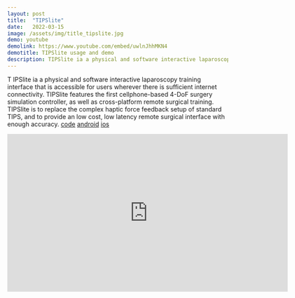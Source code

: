 ```yaml
---
layout: post
title:  "TIPSlite"
date:   2022-03-15
image: /assets/img/title_tipslite.jpg
demo: youtube
demolink: https://www.youtube.com/embed/uwlnJhhMKN4
demotitle: TIPSlite usage and demo
description: TIPSlite ia a physical and software interactive laparoscopy training interface based on a cellphone-based 4-DoF surgery simulation controller that is accessible for users wherever there is sufficient internet connectivity. 
---
```


<p class="intro"><span class="dropcap">T</span> IPSlite ia a physical and software interactive laparoscopy training interface that is accessible for users wherever there is sufficient internet connectivity. 
TIPSlite features the first cellphone-based 4-DoF surgery simulation controller, as well as cross-platform remote surgical training.
TIPSlite is to replace the complex haptic force feedback setup of standard TIPS, and to provide an low cost, low latency remote surgical interface with enough accuracy. <a href="https://bitbucket.org/surflab/workspace/projects/TIPS">code</a>
 <a href="https://bitbucket.org/surflab/tips-android-controller/src/master/">android</a>
  <a href="https://bitbucket.org/surflab/tipscontroller-ios/src/master/">ios</a></p>

<p align="center">
	<iframe width="640" height="360" src="https://www.youtube.com/embed/uwlnJhhMKN4" title="TIPSlite usage and demo" frameborder="0" allow="accelerometer; autoplay; clipboard-write; encrypted-media; gyroscope; picture-in-picture" allowfullscreen></iframe>
</p>


<!-- <p class="intro"><span class="dropcap">C</span>urabitur blandit tempus porttitor. Nullam quis risus eget urna mollis ornare vel eu leo. Vestibulum id ligula porta felis euismod semper. Donec sed odio dui. Aenean lacinia bibendum nulla sed consectetur.</p>

# Heading 1

## Heading 2

### Heading 3

#### Heading 4

##### Heading 5

###### Heading 6

<blockquote>Aenean lacinia bibendum nulla sed consectetur. Morbi leo risus, porta ac consectetur ac, vestibulum at eros. Cras mattis consectetur purus sit amet fermentum. Nulla vitae elit libero, a pharetra augue. Curabitur blandit tempus porttitor. Donec sed odio dui. Cras mattis consectetur purus sit amet fermentum.</blockquote>

Nullam quis risus eget urna mollis ornare vel eu leo. Cras mattis consectetur purus sit amet fermentum. Duis mollis, est non commodo luctus, nisi erat porttitor ligula, eget lacinia odio sem nec elit. Vivamus sagittis lacus vel augue laoreet rutrum faucibus dolor auctor.


## Unordered List
* List Item
* Longer List Item
  * Nested List Item
  * Nested Item
* List Item

## Ordered List
1. List Item
2. Longer List Item
    1. Nested OL Item
    2. Another Nested Item
3. List Item

## Definition List
<dl>
  <dt>Coffee</dt>
  <dd>Black hot drink</dd>
  <dt>Milk</dt>
  <dd>White cold drink</dd>
</dl>

Donec id elit non mi porta gravida at eget metus. Cum sociis natoque penatibus et magnis dis parturient montes, nascetur ridiculus mus. Maecenas faucibus mollis interdum. Donec sed odio dui. Cras justo odio, dapibus ac facilisis in, egestas eget quam.

## Table

| Syntax      | Description |
| ----------- | ----------- |
| Header      | Title       |
| Paragraph   | Text        |
| Header      | Title       |
| Paragraph   | Text        |

Cras justo odio, dapibus ac facilisis in, egestas eget quam. Curabitur blandit tempus porttitor. Cum sociis natoque penatibus et magnis dis parturient montes, nascetur ridiculus mus. Donec id elit non mi porta gravida at eget metus. Aenean eu leo quam. Pellentesque ornare sem lacinia quam venenatis vestibulum. Sed posuere consectetur est at lobortis. Vivamus sagittis lacus vel augue laoreet rutrum faucibus dolor auctor. -->

